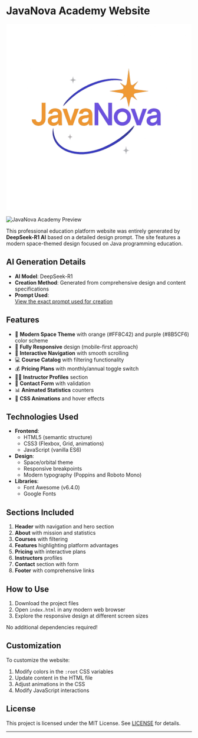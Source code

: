 # JavaNova Academy Website

![Logo](javanova.png)

![JavaNova Academy Preview](https://via.placeholder.com/800x400?text=JavaNova+Academy+Website+Preview)

This professional education platform website was entirely generated by **DeepSeek-R1 AI** based on a detailed design prompt. The site features a modern space-themed design focused on Java programming education.

## AI Generation Details
- **AI Model**: DeepSeek-R1
- **Creation Method**: Generated from comprehensive design and content specifications
- **Prompt Used**:  
[View the exact prompt used for creation](PROMPT.md)

## Features

- 🚀 **Modern Space Theme** with orange (#FF8C42) and purple (#8B5CF6) color scheme
- 📱 **Fully Responsive** design (mobile-first approach)
- 🧭 **Interactive Navigation** with smooth scrolling
- 💻 **Course Catalog** with filtering functionality
- 💰 **Pricing Plans** with monthly/annual toggle switch
- 👨‍🏫 **Instructor Profiles** section
- 📝 **Contact Form** with validation
- 📊 **Animated Statistics** counters
- 🎨 **CSS Animations** and hover effects

## Technologies Used

- **Frontend**: 
  - HTML5 (semantic structure)
  - CSS3 (Flexbox, Grid, animations)
  - JavaScript (vanilla ES6)
- **Design**:
  - Space/orbital theme
  - Responsive breakpoints
  - Modern typography (Poppins and Roboto Mono)
- **Libraries**:
  - Font Awesome (v6.4.0)
  - Google Fonts

## Sections Included

1. **Header** with navigation and hero section
2. **About** with mission and statistics
3. **Courses** with filtering
4. **Features** highlighting platform advantages
5. **Pricing** with interactive plans
6. **Instructors** profiles
7. **Contact** section with form
8. **Footer** with comprehensive links

## How to Use

1. Download the project files
2. Open `index.html` in any modern web browser
3. Explore the responsive design at different screen sizes

No additional dependencies required!

## Customization

To customize the website:
1. Modify colors in the `:root` CSS variables
2. Update content in the HTML file
3. Adjust animations in the CSS
4. Modify JavaScript interactions

## License

This project is licensed under the MIT License. See [LICENSE](LICENSE) for details.

---
